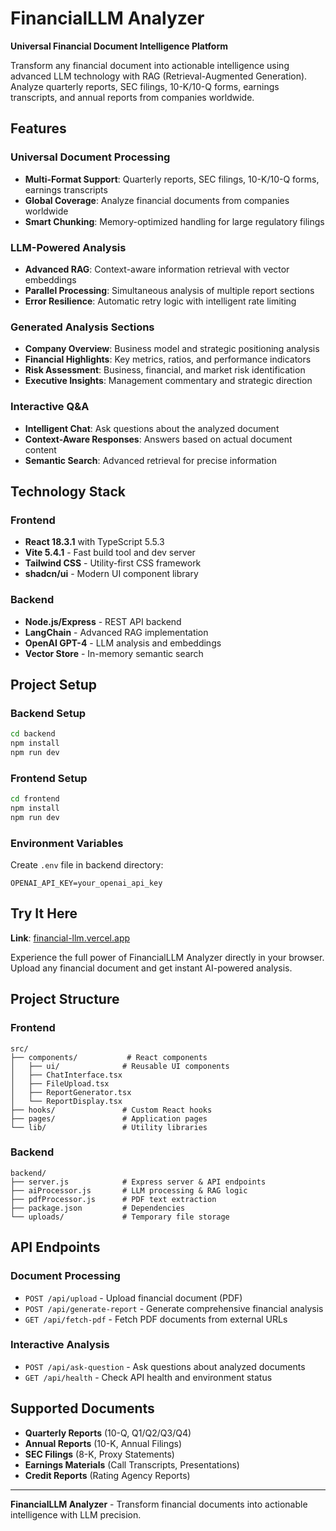 # FinancialLLM Analyzer

**Universal Financial Document Intelligence Platform**

Transform any financial document into actionable intelligence using advanced LLM technology with RAG (Retrieval-Augmented Generation). Analyze quarterly reports, SEC filings, 10-K/10-Q forms, earnings transcripts, and annual reports from companies worldwide.

## Features

### **Universal Document Processing**
- **Multi-Format Support**: Quarterly reports, SEC filings, 10-K/10-Q forms, earnings transcripts
- **Global Coverage**: Analyze financial documents from companies worldwide
- **Smart Chunking**: Memory-optimized handling for large regulatory filings

### **LLM-Powered Analysis**
- **Advanced RAG**: Context-aware information retrieval with vector embeddings
- **Parallel Processing**: Simultaneous analysis of multiple report sections
- **Error Resilience**: Automatic retry logic with intelligent rate limiting

### **Generated Analysis Sections**
- **Company Overview**: Business model and strategic positioning analysis
- **Financial Highlights**: Key metrics, ratios, and performance indicators
- **Risk Assessment**: Business, financial, and market risk identification
- **Executive Insights**: Management commentary and strategic direction

### **Interactive Q&A**
- **Intelligent Chat**: Ask questions about the analyzed document
- **Context-Aware Responses**: Answers based on actual document content
- **Semantic Search**: Advanced retrieval for precise information

## Technology Stack

### Frontend
- **React 18.3.1** with TypeScript 5.5.3
- **Vite 5.4.1** - Fast build tool and dev server
- **Tailwind CSS** - Utility-first CSS framework
- **shadcn/ui** - Modern UI component library

### Backend
- **Node.js/Express** - REST API backend
- **LangChain** - Advanced RAG implementation
- **OpenAI GPT-4** - LLM analysis and embeddings
- **Vector Store** - In-memory semantic search

## Project Setup

### Backend Setup
```bash
cd backend
npm install
npm run dev
```

### Frontend Setup
```bash
cd frontend
npm install
npm run dev
```

### Environment Variables
Create `.env` file in backend directory:
```
OPENAI_API_KEY=your_openai_api_key
```

## Try It Here

**Link**: [financial-llm.vercel.app](https://financial-llm.vercel.app)

Experience the full power of FinancialLLM Analyzer directly in your browser. Upload any financial document and get instant AI-powered analysis.

## Project Structure

### Frontend
```
src/
├── components/           # React components
│   ├── ui/              # Reusable UI components
│   ├── ChatInterface.tsx
│   ├── FileUpload.tsx
│   ├── ReportGenerator.tsx
│   └── ReportDisplay.tsx
├── hooks/               # Custom React hooks
├── pages/               # Application pages
└── lib/                 # Utility libraries
```

### Backend
```
backend/
├── server.js            # Express server & API endpoints
├── aiProcessor.js       # LLM processing & RAG logic
├── pdfProcessor.js      # PDF text extraction
├── package.json         # Dependencies
└── uploads/             # Temporary file storage
```

## API Endpoints

### Document Processing
- `POST /api/upload` - Upload financial document (PDF)
- `POST /api/generate-report` - Generate comprehensive financial analysis
- `GET /api/fetch-pdf` - Fetch PDF documents from external URLs

### Interactive Analysis
- `POST /api/ask-question` - Ask questions about analyzed documents
- `GET /api/health` - Check API health and environment status

## Supported Documents

- **Quarterly Reports** (10-Q, Q1/Q2/Q3/Q4)
- **Annual Reports** (10-K, Annual Filings)
- **SEC Filings** (8-K, Proxy Statements)
- **Earnings Materials** (Call Transcripts, Presentations)
- **Credit Reports** (Rating Agency Reports)

---

**FinancialLLM Analyzer** - Transform financial documents into actionable intelligence with LLM precision.

